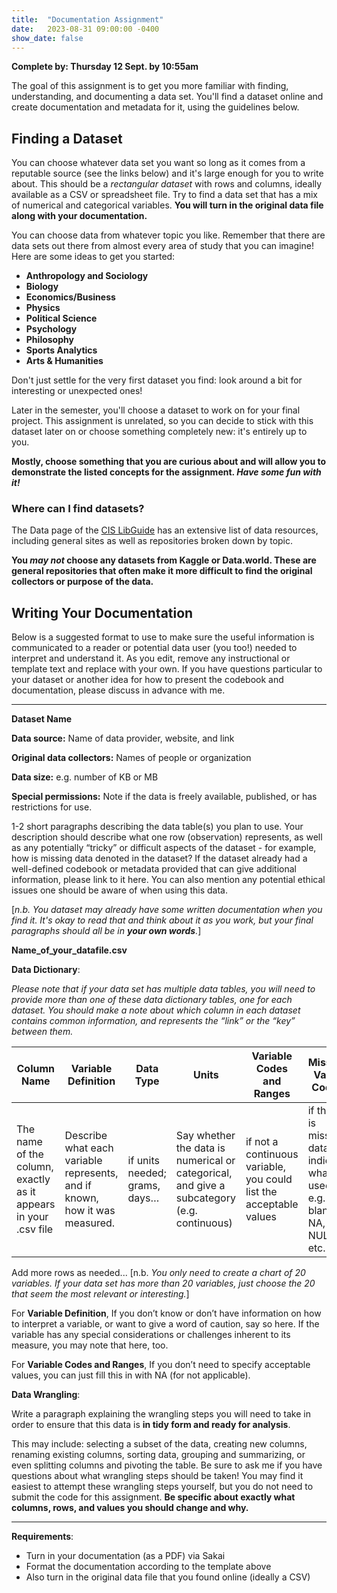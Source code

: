 ```yaml
---
title:  "Documentation Assignment"
date:   2023-08-31 09:00:00 -0400
show_date: false
---
```

**Complete by: Thursday 12 Sept. by 10:55am**

The goal of this assignment is to get you more familiar with finding, understanding, and documenting a data set. You'll find a dataset online and create documentation and metadata for it, using the guidelines below.

## Finding a Dataset

You can choose whatever data set you want so long as it comes from a reputable source (see the links below) and it's large enough for you to write about. This should be a *rectangular dataset* with rows and columns, ideally available as a CSV or spreadsheet file. Try to find a data set that has a mix of numerical and categorical variables. **You will turn in the original data file along with your documentation.**

You can choose data from whatever topic you like. Remember that there are data sets out there from almost every area of study that you can imagine! Here are some ideas to get you started:

* **Anthropology and Sociology**
* **Biology**
* **Economics/Business**
* **Physics**
* **Political Science**
* **Psychology**
* **Philosophy**
* **Sports Analytics**
* **Arts & Humanities**

Don't just settle for the very first dataset you find: look around a bit for interesting or unexpected ones!

Later in the semester, you'll choose a dataset to work on for your final project. This assignment is unrelated, so you can decide to stick with this dataset later on or choose something completely new: it's entirely up to you.

**Mostly, choose something that you are curious about and will allow you to demonstrate the listed concepts for the assignment. *Have some fun with it!***

### Where can I find datasets?

The Data page of the [CIS LibGuide](https://libguides.washjeff.edu/cis/data) has an extensive list of data resources, including general sites as well as repositories broken down by topic.

**You *may not* choose any datasets from Kaggle or Data.world. These are general repositories that often make it more difficult to find the original collectors or purpose of the data.**

## Writing Your Documentation

Below is a suggested format to use to make sure the useful information is communicated to a reader or potential data user (you too!) needed to interpret and understand it. As you edit, remove any instructional or template text and replace with your own. If you have questions particular to your dataset or another idea for how to present the codebook and documentation, please discuss in advance with me.

---

**Dataset Name**

**Data source:** Name of data provider, website, and link

**Original data collectors:** Names of people or organization

**Data size:** e.g. number of KB or MB

**Special permissions:** Note if the data is freely available, published, or has restrictions for use.

1-2 short paragraphs describing the data table(s) you plan to use. Your description should describe what one row (observation) represents, as well as any potentially “tricky” or difficult aspects of the dataset - for example, how is missing data denoted in the dataset? If the dataset already had a well-defined codebook or metadata provided that can give additional information, please link to it here. You can also mention any potential ethical issues one should be aware of when using this data.


[*n.b. You dataset may already have some written documentation when you find it. It's okay to read that and think about it as you work, but your final paragraphs should all be in **your own words**.*]

**Name_of_your_datafile.csv**

**Data Dictionary**:

_Please note that if your data set has multiple data tables, you will need to provide more than one of these data dictionary tables, one for each dataset. You should make a note about which column in each dataset contains common information, and represents the “link” or the “key” between them._

Column Name|Variable Definition|Data Type|Units|Variable Codes and Ranges|Missing Value Codes
---|---|---|---|---|---
The name of the column, exactly as it appears in your .csv file|Describe what each variable represents, and if known, how it was measured.|if units needed; grams, days…|Say whether the data is numerical or categorical, and give a subcategory (e.g. continuous)|if not a continuous variable, you could list the acceptable values|if there is missing data, indicate what is used, e.g. blank, NA, NULL, etc.

Add more rows as needed... [n.b. *You only need to create a chart of 20 variables. If your data set has more than 20 variables, just choose the 20 that seem the most relevant or interesting.*]

For **Variable Definition**, If you don’t know or don’t have information on how to interpret a variable, or want to give a word of caution, say so here. If the variable has any special considerations or challenges inherent to its measure, you may note that here, too.

For **Variable Codes and Ranges**, If you don’t need to specify acceptable values, you can just fill this in with NA (for not applicable).

**Data Wrangling**:

Write a paragraph explaining the wrangling steps you will need to take in order to ensure that this data is **in tidy form and ready for analysis**.

This may include: selecting a subset of the data, creating new columns, renaming existing columns, sorting data, grouping and summarizing, or even splitting columns and pivoting the table. Be sure to ask me if you have questions about what wrangling steps should be taken! You may find it easiest to attempt these wrangling steps yourself, but you do not need to submit the code for this assignment. **Be specific about exactly what columns, rows, and values you should change and why.**

---

**Requirements**:

- Turn in your documentation (as a PDF) via Sakai
- Format the documentation according to the template above
- Also turn in the original data file that you found online (ideally a CSV)
